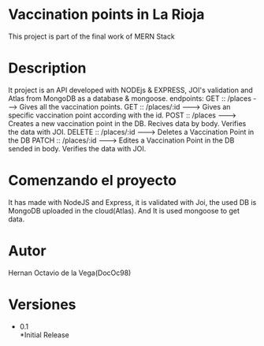 # Vaccination points in La Rioja
This project is part of the final work of MERN Stack

# Description

It project is an API developed with NODEjs & EXPRESS, JOI's validation and Atlas from MongoDB as a database & mongoose.
endpoints:
GET :: /places ---> Gives all the vaccination points. 
GET :: /places/:id ---> Gives an specific vaccination point according with the id. 
POST :: /places ---> Creates a new vaccination point in the DB. Recives data by body. Verifies the data with JOI. 
DELETE :: /places/:id ---> Deletes a Vaccination Point in the DB
PATCH :: /places/:id  ---> Edites a Vaccination Point in the DB sended in body. Verifies the data with JOI.

# Comenzando el proyecto
It has made with NodeJS and Express, it is validated with Joi, the used DB is MongoDB uploaded in the cloud(Atlas). And It is used mongoose to get data. 

# Autor
Hernan Octavio de la Vega(DocOc98)

# Versiones
* 0.1  
*Initial Release

